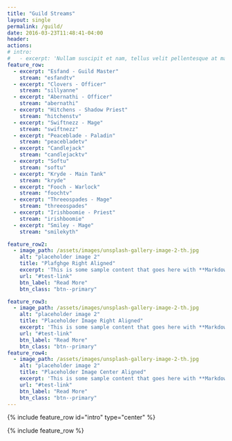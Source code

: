 ```yaml
---
title: "Guild Streams"
layout: single
permalink: /guild/
date: 2016-03-23T11:48:41-04:00
header:
actions:
# intro: 
#   - excerpt: 'Nullam suscipit et nam, tellus velit pellentesque at malesuada, enim eaque. Quis nulla, netus tempor in diam gravida tincidunt, *proin faucibus* voluptate felis id sollicitudin. Centered with `type="center"`'
feature_row:
  - excerpt: "Esfand - Guild Master"
    stream: "esfandtv"
  - excerpt: "Clovers - Officer"
    stream: "sillyanne"
  - excerpt: "Abernathi - Officer"
    stream: "abernathi"
  - excerpt: "Hitchens - Shadow Priest"
    stream: "hitchenstv"
  - excerpt: "Swiftnezz - Mage"
    stream: "swiftnezz"
  - excerpt: "Peaceblade - Paladin"
    stream: "peacebladetv"
  - excerpt: "Candlejack"
    stream: "candlejacktv"
  - excerpt: "Softu"
    stream: "softu"
  - excerpt: "Kryde - Main Tank"
    stream: "kryde"
  - excerpt: "Fooch - Warlock"
    stream: "foochtv"
  - excerpt: "Threeospades - Mage"
    stream: "threeospades"
  - excerpt: "Irishboomie - Priest"
    stream: "irishboomie"
  - excerpt: "Smiley - Mage"
    stream: "smilekyth"

feature_row2:
  - image_path: /assets/images/unsplash-gallery-image-2-th.jpg
    alt: "placeholder image 2"
    title: "Plafghge Right Aligned"
    excerpt: 'This is some sample content that goes here with **Markdown** formatting. Right aligned with `type="right"`'
    url: "#test-link"
    btn_label: "Read More"
    btn_class: "btn--primary"

feature_row3:
  - image_path: /assets/images/unsplash-gallery-image-2-th.jpg
    alt: "placeholder image 2"
    title: "Placeholder Image Right Aligned"
    excerpt: 'This is some sample content that goes here with **Markdown** formatting. Right aligned with `type="right"`'
    url: "#test-link"
    btn_label: "Read More"
    btn_class: "btn--primary"
feature_row4:
  - image_path: /assets/images/unsplash-gallery-image-2-th.jpg
    alt: "placeholder image 2"
    title: "Placeholder Image Center Aligned"
    excerpt: 'This is some sample content that goes here with **Markdown** formatting. Centered with `type="center"`'
    url: "#test-link"
    btn_label: "Read More"
    btn_class: "btn--primary"
---
```


{% include feature_row id="intro" type="center" %}

{% include feature_row %}
